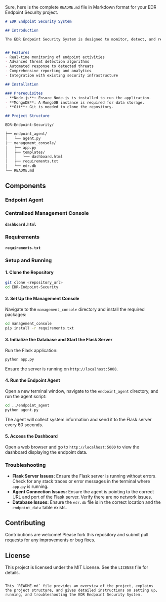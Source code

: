 Sure, here is the complete `README.md` file in Markdown format for your EDR Endpoint Security project.

```markdown
# EDR Endpoint Security System

## Introduction

The EDR Endpoint Security System is designed to monitor, detect, and respond to security threats on endpoints within an organization's network. This project includes an endpoint agent that collects system information and a centralized management console that displays the collected data and alerts on a web-based dashboard.


## Features
- Real-time monitoring of endpoint activities
- Advanced threat detection algorithms
- Automated response to detected threats
- Comprehensive reporting and analytics
- Integration with existing security infrastructure

## Installation

### Prerequisites
- **Node.js**: Ensure Node.js is installed to run the application.
- **MongoDB**: A MongoDB instance is required for data storage.
- **Git**: Git is needed to clone the repository.

## Project Structure

EDR-Endpoint-Security/

├── endpoint_agent/
│   └── agent.py
├── management_console/
│   ├── app.py
│   ├── templates/
│   │   └── dashboard.html
│   ├── requirements.txt
│   └── edr.db
└── README.md
```
## Components
### Endpoint Agent
### Centralized Management Console
#### `dashboard.html`
### Requirements
#### `requirements.txt`
### Setup and Running
#### 1. Clone the Repository

```sh
git clone <repository_url>
cd EDR-Endpoint-Security
```
#### 2. Set Up the Management Console

Navigate to the `management_console` directory and install the required packages:

```sh
cd management_console
pip install -r requirements.txt
```

#### 3. Initialize the Database and Start the Flask Server

Run the Flask application:

```sh
python app.py
```

Ensure the server is running on `http://localhost:5000`.

#### 4. Run the Endpoint Agent

Open a new terminal window, navigate to the `endpoint_agent` directory, and run the agent script:

```sh
cd ../endpoint_agent
python agent.py
```

The agent will collect system information and send it to the Flask server every 60 seconds.

#### 5. Access the Dashboard

Open a web browser and go to `http://localhost:5000` to view the dashboard displaying the endpoint data.

### Troubleshooting

- **Flask Server Issues:** Ensure the Flask server is running without errors. Check for any stack traces or error messages in the terminal where `app.py` is running.
- **Agent Connection Issues:** Ensure the agent is pointing to the correct URL and port of the Flask server. Verify there are no network issues.
- **Database Issues:** Ensure the `edr.db` file is in the correct location and the `endpoint_data` table exists.

## Contributing

Contributions are welcome! Please fork this repository and submit pull requests for any improvements or bug fixes.

## License

This project is licensed under the MIT License. See the `LICENSE` file for details.
```

This `README.md` file provides an overview of the project, explains the project structure, and gives detailed instructions on setting up, running, and troubleshooting the EDR Endpoint Security System.
